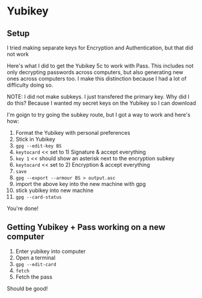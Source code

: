 # Yubikey

## Setup
I tried making separate keys for Encryption and Authentication, but that did not work

Here's what I did to get the Yubikey 5c to work with Pass.
This includes not only decrypting passwords across computers, but also generating new ones across computers too.
I make this distinction because I had a lot of difficulty doing so.

NOTE: I did not make subkeys. I just transfered the primary key.
Why did I do this? Because I wanted my secret keys on the Yubikey so I can download

I'm goign to try going the subkey route, but I got a way to work and here's how:

1. Format the Yubikey with personal preferences
2. Stick in Yubikey
3. `gpg --edit-key BS`
4. `keytocard` << set to 1) Signature & accept everything
5. `key 1` << should show an asterisk next to the encryption subkey
6. `keytocard` << set to 2) Encryption & accept everything
7. `save`
8. `gpg --export --armour BS > output.asc`
9. import the above key into the new machine with gpg
10. stick yubikey into new machine
11. `gpg --card-status`

You're done!

## Getting Yubikey + Pass working on a new computer

1. Enter yubikey into computer
2. Open a terminal
3. `gpg --edit-card`
4. `fetch`
5. Fetch the pass

Should be good!

